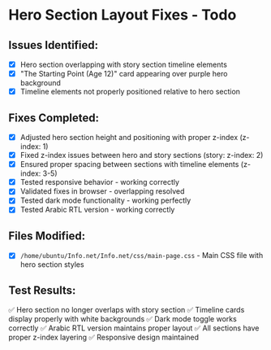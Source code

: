 # Hero Section Layout Fixes - Todo

## Issues Identified:
- [x] Hero section overlapping with story section timeline elements
- [x] "The Starting Point (Age 12)" card appearing over purple hero background
- [x] Timeline elements not properly positioned relative to hero section

## Fixes Completed:
- [x] Adjusted hero section height and positioning with proper z-index (z-index: 1)
- [x] Fixed z-index issues between hero and story sections (story: z-index: 2)
- [x] Ensured proper spacing between sections with timeline elements (z-index: 3-5)
- [x] Tested responsive behavior - working correctly
- [x] Validated fixes in browser - overlapping resolved
- [x] Tested dark mode functionality - working perfectly
- [x] Tested Arabic RTL version - working correctly

## Files Modified:
- [x] `/home/ubuntu/Info.net/Info.net/css/main-page.css` - Main CSS file with hero section styles

## Test Results:
✅ Hero section no longer overlaps with story section
✅ Timeline cards display properly with white backgrounds
✅ Dark mode toggle works correctly
✅ Arabic RTL version maintains proper layout
✅ All sections have proper z-index layering
✅ Responsive design maintained

